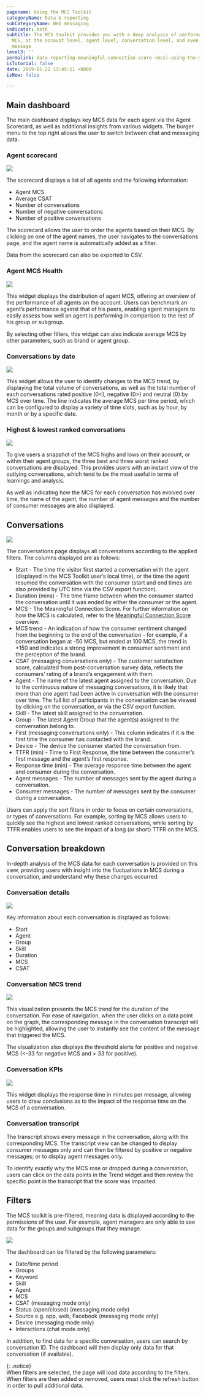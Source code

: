 ```yaml
---
pagename: Using the MCS Toolkit
categoryName: Data & reporting
subCategoryName: Web messaging
indicator: both
subtitle: The MCS toolkit provides you with a deep analysis of performance using the
  MCS, at the account level, agent level, conversation level, and even message by
  message
level3: ''
permalink: data-reporting-meaningful-connection-score-(mcs)-using-the-mcs-toolkit.html
isTutorial: false
date: 2019-01-22 13:45:11 +0000
isNew: false

---
```

## **Main dashboard**

The main dashboard displays key MCS data for each agent via the Agent Scorecard, as well as additional insights from various widgets. The burger menu to the top right allows the user to switch between chat and messaging data.

### **Agent scorecard**

![](/img/using-MSC-toolkit1.png)

The scorecard displays a list of all agents and the following information:

* Agent MCS
* Average CSAT
* Number of conversations
* Number of negative conversations
* Number of positive conversations

The scorecard allows the user to order the agents based on their MCS. By clicking on one of the agent names, the user navigates to the conversations page, and the agent name is automatically added as a filter.

Data from the scorecard can also be exported to CSV.

### **Agent MCS Health**

![](/img/Using-the-msc-toolkit2.png)

This widget displays the distribution of agent MCS, offering an overview of the performance of all agents on the account. Users can benchmark an agent’s performance against that of his peers, enabling agent managers to easily assess how well an agent is performing in comparison to the rest of his group or subgroup.

By selecting other filters, this widget can also indicate average MCS by other parameters, such as brand or agent group.

### **Conversations by date**

![](/img/Using_MCS-toolkit3.png)

This widget allows the user to identify changes to the MCS trend, by displaying the total volume of conversations, as well as the total number of each conversations rated positive (0<), negative (0>) and neutral (0) by MCS over time. The line indicates the average MCS per time period, which can be configured to display a variety of time slots, such as by hour, by month or by a specific date.

### **Highest & lowest ranked conversations**

![](/img/using-MCS-toolkit4.png)

To give users a snapshot of the MCS highs and lows on their account, or within their agent groups, the three best and three worst ranked conversations are displayed. This provides users with an instant view of the outlying conversations, which tend to be the most useful in terms of learnings and analysis.

As well as indicating how the MCS for each conversation has evolved over time, the name of the agent, the number of agent messages and the number of consumer messages are also displayed.

## **Conversations**

![](/img/using-mcs-toolkit5.png)

The conversations page displays all conversations according to the applied filters. The columns displayed are as follows:

* Start - The time the visitor first started a conversation with the agent (displayed in the MCS Toolkit user’s local time), or the time the agent resumed the conversation with the consumer (start and end times are also provided by UTC time via the CSV export function).
* Duration (mins) - The time frame between when the consumer started the conversation until it was ended by either the consumer or the agent.
* MCS - The Meaningful Connection Score. For further information on how the MCS is calculated, refer to the [Meaningful Connection Score ](data-reporting-meaningful-connection-score-(MCS)-meaningful-connection-score-(MCS)-overview.html)overview.
* MCS trend - An indication of how the consumer sentiment changed from the beginning to the end of the conversation - for example, if a conversation began at -50 MCS, but ended at 100 MCS, the trend is +150 and indicates a strong improvement in consumer sentiment and the perception of the brand.
* CSAT (messaging conversations only) - The customer satisfaction score, calculated from post-conversation survey data, reflects the consumers’ rating of a brand’s engagement with them.
* Agent - The name of the latest agent assigned to the conversation. Due to the continuous nature of messaging conversations, it is likely that more than one agent had been active in conversation with the consumer over time. The full list of participants in the conversation can be viewed by clicking on the conversation, or via the CSV export function.
* Skill - The latest skill assigned to the conversation.
* Group - The latest Agent Group that the agent(s) assigned to the conversation belong to.
* First (messaging conversations only) - This column indicates if it is the first time the consumer has contacted with the brand.
* Device - The device the consumer started the conversation from.
* TTFR (min) - Time to First Response, the time between the consumer’s first message and the agent’s first response.
* Response time (min) - The average response time between the agent and consumer during the conversation.
* Agent messages - The number of messages sent by the agent during a conversation.
* Consumer messages - The number of messages sent by the consumer during a conversation.

Users can apply the sort filters in order to focus on certain conversations, or types of conversations. For example, sorting by MCS allows users to quickly see the highest and lowest ranked conversations, while sorting by TTFR enables users to see the impact of a long (or short) TTFR on the MCS.

## **Conversation breakdown**

In-depth analysis of the MCS data for each conversation is provided on this view, providing users with insight into the fluctuations in MCS during a conversation, and understand why these changes occurred.

### **Conversation details**

![](/img/using-mcs-toolkit6.png)

Key information about each conversation is displayed as follows:

* Start
* Agent
* Group
* Skill
* Duration
* MCS
* CSAT

### **Conversation MCS trend**

![](/img/using-MCS-toolkit7.png)

This visualization presents the MCS trend for the duration of the conversation. For ease of navigation, when the user clicks on a data point on the graph, the corresponding message in the conversation transcript will be highlighted, allowing the user to instantly see the content of the message that triggered the MCS.

The visualization also displays the threshold alerts for positive and negative MCS (<-33 for negative MCS and > 33 for positive).

### **Conversation KPIs**

![](/img/Using-MCS-toolkit8.png)

This widget displays the response time in minutes per message, allowing users to draw conclusions as to the impact of the response time on the MCS of a conversation.

### **Conversation transcript**

The transcript shows every message in the conversation, along with the corresponding MCS. The transcript view can be changed to display consumer messages only and can then be filtered by positive or negative messages; or to display agent messages only.

To identify exactly why the MCS rose or dropped during a conversation, users can click on the data points in the Trend widget and then review the specific point in the transcript that the score was impacted.

## **Filters**

The MCS toolkit is pre-filtered, meaning data is displayed according to the permissions of the user. For example, agent managers are only able to see data for the groups and subgroups that they manage.

![](/img/UsingMCS-toolkit9.png)

The dashboard can be filtered by the following parameters:

* Date/time period
* Groups
* Keyword
* Skill
* Agent
* MCS
* CSAT (messaging mode only)
* Status (open/closed) (messaging mode only)
* Source e.g. app, web, Facebook (messaging mode only)
* Device (messaging mode only)
* Interactions (chat mode only)

In addition, to find data for a specific conversation, users can search by conversation ID. The dashboard will then display only data for that conversation (if available).

{: .notice}  
When filters are selected, the page will load data according to the filters. When filters are then added or removed, users must click the refresh button in order to pull additional data.